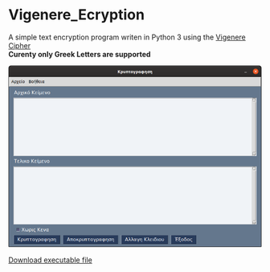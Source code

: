 # Vigenere_Ecryption
A simple text encryption program writen in Python 3 using the [Vigenere Cipher](https://en.wikipedia.org/wiki/Vigen%C3%A8re_cipher)<br>
**Curenty only Greek Letters are supported**


![sample_image](img/img.png)



[Download executable file](Encryption.exe)
